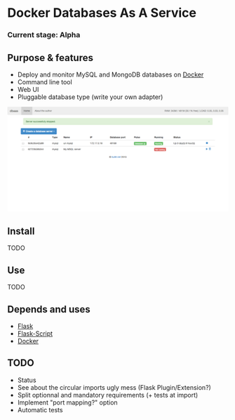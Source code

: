 # Docker Databases As A Service

### Current stage: Alpha

## Purpose & features

* Deploy and monitor MySQL and MongoDB databases on [Docker](http://www.docker.io)
* Command line tool
* Web UI
* Pluggable database type (write your own adapter)

![Screenshot](./static/img/screenshot.png "List of servers")

## Install

TODO

## Use

TODO

## Depends and uses

* [Flask](http://flask.pocoo.org)
* [Flask-Script](http://flask-script.readthedocs.org/en/latest/)
* [Docker](http://www.docker.io)

## TODO

* Status
* See about the circular imports ugly mess (Flask Plugin/Extension?)
* Split optionnal and mandatory requirements (+ tests at import)
* Implement "port mapping?" option
* Automatic tests